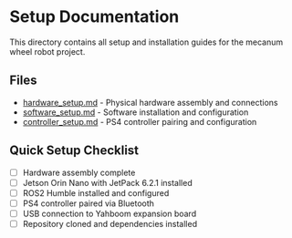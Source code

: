 # Setup Documentation

This directory contains all setup and installation guides for the mecanum wheel robot project.

## Files

- [hardware_setup.md](hardware_setup.md) - Physical hardware assembly and connections
- [software_setup.md](software_setup.md) - Software installation and configuration
- [controller_setup.md](controller_setup.md) - PS4 controller pairing and configuration

## Quick Setup Checklist

- [ ] Hardware assembly complete
- [ ] Jetson Orin Nano with JetPack 6.2.1 installed
- [ ] ROS2 Humble installed and configured
- [ ] PS4 controller paired via Bluetooth
- [ ] USB connection to Yahboom expansion board
- [ ] Repository cloned and dependencies installed
